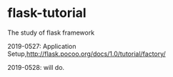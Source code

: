 # flask-tutorial
The study of flask framework

2019-0527: Application Setup,<http://flask.pocoo.org/docs/1.0/tutorial/factory/>

2019-0528: will do.